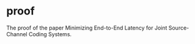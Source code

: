 # proof
The proof of the paper Minimizing End-to-End Latency for Joint Source-Channel Coding Systems.
